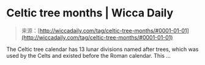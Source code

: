 <!--yml
category: 未分类
date: 2024-06-12 18:25:24
-->

# Celtic tree months | Wicca Daily

> 来源：[http://wiccadaily.com/tag/celtic-tree-months/#0001-01-01](http://wiccadaily.com/tag/celtic-tree-months/#0001-01-01)

The Celtic tree calendar has 13 lunar divisions named after trees, which was used by the Celts and existed before the Roman calendar. This …